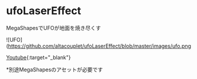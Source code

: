 # ufoLaserEffect
MegaShapesでUFOが地面を焼き尽くす

![UFO](https://github.com/altacouplet/ufoLaserEffect/blob/master/images/ufo.png

[Youtube](http://www.youtube.com/watch?v=IsBCfcVRgw8){:target="_blank"}


*別途MegaShapesのアセットが必要です
